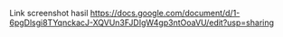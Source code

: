 Link screenshot hasil https://docs.google.com/document/d/1-6pgDlsgi8TYqnckacJ-XQVUn3FJDIgW4gp3ntOoaVU/edit?usp=sharing
